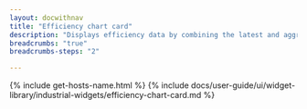 ```yaml
---
layout: docwithnav
title: "Efficiency chart card"
description: "Displays efficiency data by combining the latest and aggregated values with an optional simplified chart."
breadcrumbs: "true"
breadcrumbs-steps: "2"

---
```

{% include get-hosts-name.html %}
{% include docs/user-guide/ui/widget-library/industrial-widgets/efficiency-chart-card.md %}
